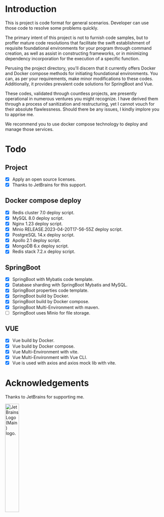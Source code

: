 # Introduction

This is project is code format for general scenarios. Developer can use those code to resolve some problems quickly.

The primary intent of this project is not to furnish code samples, but to proffer mature code resolutions that facilitate the swift establishment of requisite foundational environments for your program through command creation, as well as assist in constructing frameworks, or in minimizing dependency incorporation for the execution of a specific function.

Perusing the project directory, you'll discern that it currently offers Docker and Docker compose methods for initiating foundational environments. You can, as per your requirements, make minor modifications to these codes. Additionally, it provides prevalent code solutions for SpringBoot and Vue.

These codes, validated through countless projects, are presently operational in numerous ventures you might recognize. I have derived them through a process of sanitization and restructuring, yet I cannot vouch for their absolute flawlessness. Should there be any issues, I kindly implore you to apprise me.

We recommend you to use docker compose technology to deploy and manage those services. 

# Todo

## Project

- [x] Apply an open source licenses.
- [x] Thanks to JetBrains for this support.

## Docker compose deploy

- [x] Redis cluster 7.0 deploy script.
- [x] MySQL 8.0 deploy script.
- [x] Nginx 1.23 deploy script.
- [x] Minio RELEASE.2023-04-20T17-56-55Z deploy script.
- [x] PostgreSQL 14.x deploy script.
- [x] Apollo 2.1 deploy script.
- [x] MongoDB 6.x deploy script.
- [x] Redis stack 7.2.x deploy script.

## SpringBoot

- [x] SpringBoot with Mybatis code template.
- [x] Database sharding with SpringBoot Mybatis and MySQL.
- [x] SpringBoot properties code template.
- [x] SpringBoot build by Docker.
- [x] SpringBoot build by Docker compose.
- [x] SpringBoot Multi-Environment with maven.
- [ ] SpringBoot uses Minio for file storage.

## VUE

- [x] Vue build by Docker.
- [x] Vue build by Docker compose.
- [x] Vue Multi-Environment with vite.
- [x] Vue Multi-Environment with Vue CLI.
- [x] Vue is used with axios and axios mock lib with vite.

# Acknowledgements

Thanks to JetBrains for supporting me.

<img src="https://resources.jetbrains.com/storage/products/company/brand/logos/jb_beam.png" alt="JetBrains Logo (Main) logo." width="30%">